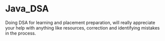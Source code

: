 # Java_DSA
Doing DSA for learning and placement preparation, will really appreciate your help with anything like resources, correction and identifying mistakes in the process.
